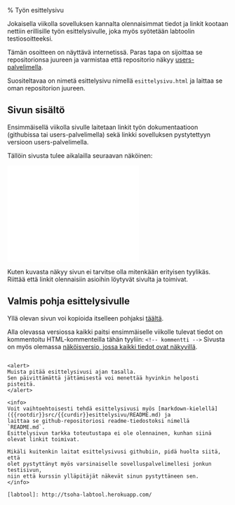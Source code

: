 % Työn esittelysivu
<!-- order: 0 -->

Jokaisella viikolla sovelluksen kannalta olennaisimmat tiedot 
ja linkit kootaan nettiin erillisille työn esittelysivulle, 
joka myös syötetään labtoolin testiosoitteeksi.

Tämän osoitteen on näyttävä internetissä. Paras tapa on 
sijoittaa se repositorionsa juureen ja varmistaa että 
repositorio näkyy [users-palvelimella]({{rootdir}}suunnittelu_ja_tyoymparisto/users/index.html).

Suositeltavaa on nimetä esittelysivu nimellä `esittelysivu.html` 
ja laittaa se oman repositorion juureen.

## Sivun sisältö

Ensimmäisellä viikolla sivulle laitetaan linkit työn
dokumentaatioon (githubissa tai users-palvelimella)
sekä linkki sovelluksen pystytettyyn versioon users-palvelimella.

Tällöin sivusta tulee aikalailla seuraavan näköinen:

<box>
<iframe style="min-height:220px; border: 0px;" src="{{rootdir}}src/{{curdir}}esittelysivu/esittelysivu.html" ></iframe>
</box>

Kuten kuvasta näkyy sivun ei tarvitse olla mitenkään erityisen tyylikäs.
Riittää että linkit olennaisiin asioihin löytyvät sivulta ja toimivat.

## Valmis pohja esittelysivulle

Yllä olevan sivun voi kopioida itselleen pohjaksi 
[täältä]({{rootdir}}src/{{curdir}}esittelysivu/esittelysivu.html).

Alla olevassa versiossa kaikki paitsi ensimmäiselle viikolle tulevat 
tiedot on kommentoitu HTML-kommenteilla tähän tyyliin: `<!-- kommentti -->`
Sivusta on myös olemassa 
[näköisversio, jossa kaikki tiedot ovat näkyvillä]({{rootdir}}src/{{curdir}}esittelysivu/esittelysivu-lopullinen.html).

~~~~html<include src="esittelysivu/esittelysivu.html" />~~~~

<alert>
Muista pitää esittelysivusi ajan tasalla. 
Sen päivittämättä jättämisestä voi menettää hyvinkin helposti pisteitä.
</alert>

<info>
Voit vaihtoehtoisesti tehdä esittelysivusi myös [markdown-kielellä]({{rootdir}}src/{{curdir}}esittelysivu/README.md) ja 
laittaa se github-repositoriosi readme-tiedostoksi nimellä `README.md`.
Esittelysivun tarkka toteutustapa ei ole olennainen, kunhan siinä olevat linkit toimivat.

Mikäli kuitenkin laitat esittelysivusi githubiin, pidä huolta siitä, että 
olet pystyttänyt myös varsinaiselle sovelluspalvelimellesi jonkun testisivun,
niin että kurssin ylläpitäjät näkevät sinun pystyttäneen sen.
</info>

[labtool]: http://tsoha-labtool.herokuapp.com/
